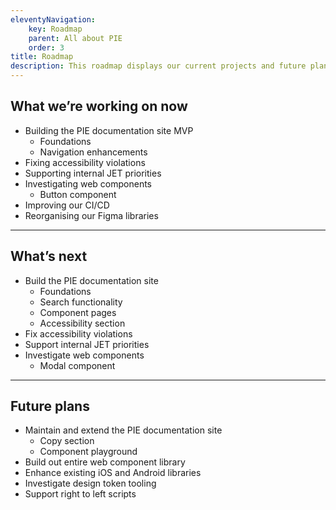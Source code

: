 ```yaml
---
eleventyNavigation:
    key: Roadmap
    parent: All about PIE
    order: 3
title: Roadmap
description: This roadmap displays our current projects and future plans. Its aim is to inform and assist our teams in planning their work.
---
```


## What we’re working on now

* Building the PIE documentation site MVP
  * Foundations
  * Navigation enhancements
* Fixing accessibility violations
* Supporting internal JET priorities
* Investigating web components
  * Button component
* Improving our CI/CD
* Reorganising our Figma libraries

---

## What’s next
* Build the PIE documentation site
  * Foundations
  * Search functionality
  * Component pages
  * Accessibility section
* Fix accessibility violations
* Support internal JET priorities
* Investigate web components
  * Modal component

---

## Future plans
* Maintain and extend the PIE documentation site
  * Copy section
  * Component playground
* Build out entire web component library
* Enhance existing iOS and Android libraries
* Investigate design token tooling
* Support right to left scripts
